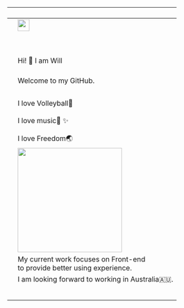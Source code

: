 | <p align="center"> |                                                              |
| ------------------ | ------------------------------------------------------------ |
|                    | <img src="https://user-images.githubusercontent.com/5679180/79618120-0daffb80-80be-11ea-819e-d2b0fa904d07.gif" width="27px"> |
|                    | <br><br>                                                     |
|                    | <samp>                                                       |
|                    | Hi! 👋 I am Will                                              |
|                    | <br>Welcome to my GitHub.                                    |
|                    | <br>                                                         |
|                    | I love Volleyball🏐 <br><br> I love music🎵  :sparkles:<br><br> I love Freedom🌏 <br> |
|                    | <img src="https://i.imgur.com/kdKhgx6.gif" width="240px" align="center"> |
|                    | My current work focuses on Front-end <br>   to provide better using experience. |
|                    | I am looking forward to working in Australia🇦🇺.                                                             |
|                    | </samp>                                                      |
|                    | </p>                                                         |
|                    |                                                              |
